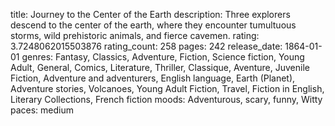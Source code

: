 title: Journey to the Center of the Earth
description: Three explorers descend to the center of the earth, where they encounter tumultuous storms, wild prehistoric animals, and fierce cavemen.
rating: 3.7248062015503876
rating_count: 258
pages: 242
release_date: 1864-01-01
genres: Fantasy, Classics, Adventure, Fiction, Science fiction, Young Adult, General, Comics, Literature, Thriller, Classique, Aventure, Juvenile Fiction, Adventure and adventurers, English language, Earth (Planet), Adventure stories, Volcanoes, Young Adult Fiction, Travel, Fiction in English, Literary Collections, French fiction
moods: Adventurous, scary, funny, Witty
paces: medium